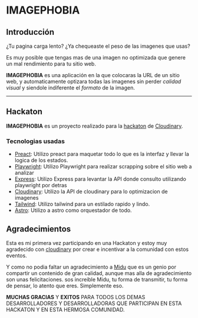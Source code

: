 # IMAGEPHOBIA

## Introducción

¿Tu pagina carga lento? ¿Ya chequeaste el peso de las imagenes que usas?

Es muy posible que tengas mas de una imagen no optimizada que genere un mal rendimiento para tu sitio web.

**IMAGEPHOBIA** es una aplicación en la que colocaras la URL de un sitio web, y automaticamente optizara todas las imagenes sin perder _calidad visual_ y siendole indiferente el _formato_ de la imagen.

---

## Hackaton

**IMAGEPHOBIA** es un proyecto realizado para la [hackaton](https://cloudinary.com/blog/cloudinary-cloudcreate-tech-products-hackathon) de [Cloudinary](https://cloudinary.com/).

### Tecnologias usadas

- [Preact](https://preactjs.com/): Utilizo preact para maquetar todo lo que es la interfaz y llevar la logica de los estados.
- [Playwright](https://playwright.dev/): Utilizo Playwright para realizar scrapping sobre el sitio web a analizar
- [Express](https://express.com.ar): Utilizo Express para levantar la API donde consulto utilizando playwright por detras
- [Cloudinary](https://cloudinary.com/): Utilizo la API de cloudinary para lo optimizacion de imagenes
- [Tailwind](https://tailwindcss.com/): Utilizo tailwind para un estilado rapido y lindo.
- [Astro](https://astro.build/): Utilizo a astro como orquestador de todo.

## Agradecimientos

Esta es mi primera vez participando en una Hackaton y estoy muy agradecido con [cloudinary](https://tailwindcss.com/) por crear e incentivar a la comunidad con estos eventos.

Y como no podia faltar un agradecimiento a [Midu](https://www.twitch.tv/midudev) que es un genio por compartir un contenido de gran calidad, aunque mas alla de agradecimiento son unas felicitaciones. sos increible Midu, tu forma de transmitir, tu forma de pensar, lo atento que eres. Simplemente eso.

**MUCHAS GRACIAS** Y **EXITOS** PARA TODOS LOS DEMAS DESARROLLADORES Y DESARROLLADORAS QUE PARTICIPAN EN ESTA HACKATON Y EN ESTA HERMOSA COMUNIDAD.
